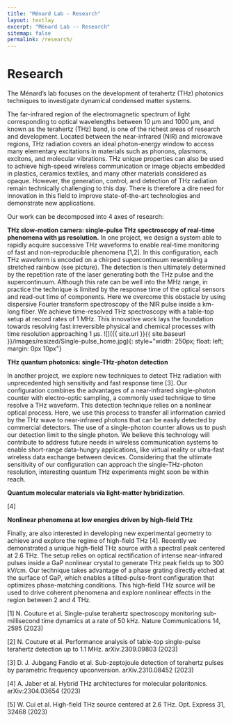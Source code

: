 ```yaml
---
title: "Ménard Lab - Research"
layout: textlay
excerpt: "Ménard Lab -- Research"
sitemap: false
permalink: /research/
---
```


# Research

The Ménard’s lab focuses on the development of terahertz (THz) photonics techniques to investigate dynamical condensed matter systems. 

The far-infrared region of the electromagnetic spectrum of light corresponding to optical wavelengths between 10 µm and 1000 µm, and known as the terahertz (THz) band, is one of the richest areas of research and development. Located between the near-infrared (NIR) and microwave regions, THz radiation covers an ideal photon-energy window to access many elementary excitations in materials such as phonons, plasmons, excitons, and molecular vibrations. THz unique properties can also be used to achieve high-speed wireless communication or image objects embedded in plastics, ceramics textiles, and many other materials considered as opaque. However, the generation, control, and detection of THz radiation remain technically challenging to this day. There is therefore a dire need for innovation in this field to improve state-of-the-art technologies and demonstrate new applications. 

Our work can be decomposed into 4 axes of research:  


**THz slow-motion camera: single-pulse THz spectroscopy of real-time phenomena with µs resolution.** 
In one project, we design a system able to rapidly acquire successive THz waveforms to enable real-time monitoring of fast and non-reproducible phenomena [1,2]. In this configuration, each THz waveform is encoded on a chirped supercontinuum resembling a stretched rainbow (see picture). The detection is then ultimately determined by the repetition rate of the laser generating both the THz pulse and the supercontinuum. Although this rate can be well into the MHz range, in practice the technique is limited by the response time of the optical sensors and read-out time of components. Here we overcome this obstacle by using dispersive Fourier transform spectroscopy of the NIR pulse inside a km-long fiber. We achieve time-resolved THz spectroscopy with a table-top setup at record rates of 1 MHz. This innovative work lays the foundation towards resolving fast irreversible physical and chemical processes with time resolution approaching 1 µs. 
![]({{ site.url }}{{ site.baseurl }}/images/resized/Single-pulse_home.jpg){: style="width: 250px; float: left; margin: 0px  10px"}




**THz quantum photonics: single-THz-photon detection**

In another project, we explore new techniques to detect THz radiation with unprecedented high sensitivity and fast response time [3]. Our configuration combines the advantages of a near-infrared single-photon counter with electro-optic sampling, a commonly used technique to time resolve a THz waveform. This detection technique relies on a nonlinear optical process. Here, we use this process to transfer all information carried by the THz wave to near-infrared photons that can be easily detected by commercial detectors. The use of a single-photon counter allows us to push our detection limit to the single photon. We believe this technology will contribute to address future needs in wireless communication systems to enable short-range data-hungry applications, like virtual reality or ultra-fast wireless data exchange between devices. Considering that the ultimate sensitivity of our configuration can approach the single-THz-photon resolution, interesting quantum THz experiments might soon be within reach.

**Quantum molecular materials via light-matter hybridization**.

[4]


**Nonlinear phenomena at low energies driven by high-field THz** 

Finally, are also interested in developing new experimental geometry to achieve and explore the regime of high-field THz [4]. Recently we demonstrated a unique high-field THz source with a spectral peak centered at 2.6 THz. The setup relies on optical rectification of intense near-infrared pulses inside a GaP nonlinear crystal to generate THz peak fields up to 300 kV/cm. Our technique takes advantage of a phase grating directly etched at the surface of GaP, which enables a tilted-pulse-front configuration that optimizes phase-matching conditions. This high-field THz source will be used to drive coherent phenomena and explore nonlinear effects in the region between 2 and 4 THz.

[1]	N. Couture et al. Single-pulse terahertz spectroscopy monitoring sub-millisecond time dynamics at a rate of 50 kHz. Nature Communications 14, 2595 (2023)

[2]	N. Couture et al. Performance analysis of table-top single-pulse terahertz detection up to 1.1 MHz. arXiv.2309.09803 (2023)

[3]	D. J. Jubgang Fandio et al. Sub-zeptojoule detection of terahertz pulses by parametric frequency upconversion. arXiv.2310.08452 (2023)

[4]	A. Jaber et al. Hybrid THz architectures for molecular polaritonics. arXiv:2304.03654 (2023)

[5]	W. Cui et al. High-field THz source centered at 2.6 THz. Opt. Express 31, 32468 (2023)  

